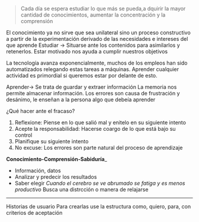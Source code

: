 >Cada día se espera estudiar lo que más se pueda,a dquirir la mayor cantidad de conocimientos, aumentar la concentración y la comprensión

El conocimiento ya no sirve que sea unilateral sino un proceso constructivo a partir de la experimentación derivado de las necesidades e intereses del que aprende
Estudiar -> Situarse ante los contenidos para asimilarlos y retenerlos. Estar motivado nos ayuda a cumplir nuestros objetivos
  
La tecnología avanza exponencialmente, muchos de los empleos han sido automatizados relegando estas tareas a máquinas. Aprender cualquier actividad es primordial si queremos estar por delante de esto.

Aprender-> Se trata de guardar y extraer información
La memoria nos permite almacenar información. Los errores son causa de frustración y desánimo, le enseñan a la persona algo que debeía aprender

¿Qué hacer ante el fracaso?
1) Reflexione: Piense en lo que salió mal y enitelo en su siguiente intento
2) Acepte la responsabilidad: Hacerse coargo de lo que está bajo su control
3) Planifique su siguiente intento
4) No excuse: Los errores son parte natural del proceso de aprendizaje

__Conocimiento-Comprensión-Sabiduría___
- Información, datos
- Analizar y predecir los resultados
- Saber elegir
_Cuando el cerebro se ve abrumado se fatiga y es menos productivo_
Busca una distrcción o manera de relajarse

______________________________________________________
Historias de usuario
Para crearlas use la estructura como, quiero, para, con criterios de aceptación

